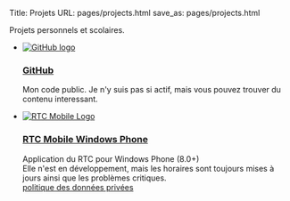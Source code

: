 Title: Projets
URL: pages/projects.html
save_as: pages/projects.html

Projets personnels et scolaires.

<ul class="cards-logo big">
    <li>
        <a class="cards-img" href="https://github.com/Vaub/">
            <img src="/images/logo-github.png" alt="GitHub logo" />
            <h3>GitHub</h3>
        </a>
        <p class="card-text">
            Mon code public. Je n'y suis pas si actif, mais vous pouvez trouver du contenu interessant.
        </p>
    </li>
    <li>
        <a class="card-img" href="https://microsoft.com/store/apps/rtc-mobile/9wzdncrdqjqp">
            <img src="/images/logo-rtc.png" alt="RTC Mobile Logo" />
            <h3>RTC Mobile Windows Phone</h3>
        </a>
        <p class="card-text">
            Application du RTC pour Windows Phone (8.0+)<br />
            Elle n'est en développement, mais les horaires sont toujours mises à jours ainsi que les problèmes critiques.
            <br />
            <a href="/pages/rtc.html">politique des données privées</a>
        </p>
    </li>
</ul>